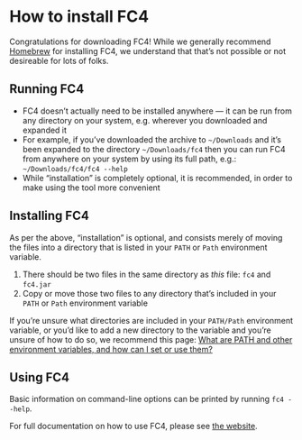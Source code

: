 # How to install FC4

Congratulations for downloading FC4! While we generally recommend [Homebrew][homebrew] for
installing FC4, we understand that that’s not possible or not desireable for lots of folks.


## Running FC4

* FC4 doesn’t actually need to be installed anywhere — it can be run from any directory on your
  system, e.g. wherever you downloaded and expanded it
* For example, if you’ve downloaded the archive to `~/Downloads` and it’s been expanded to
  the directory `~/Downloads/fc4` then you can run FC4 from anywhere on your system by using its
  full path, e.g.: `~/Downloads/fc4/fc4 --help`
* While “installation” is completely optional, it is recommended, in order to make using the tool
  more convenient


## Installing FC4

As per the above, “installation” is optional, and consists merely of moving the files into a
directory that is listed in your `PATH` or `Path` environment variable.

1. There should be two files in the same directory as _this_ file: `fc4` and `fc4.jar`
1. Copy or move those two files to any directory that’s included in your `PATH` or `Path`
   environment variable

If you’re unsure what directories are included in your `PATH/Path` environment variable, or you’d
like to add a new directory to the variable and you’re unsure of how to do so, we recommend this
page: [What are PATH and other environment variables, and how can I set or use them?][how-to-path]


## Using FC4

Basic information on command-line options can be printed by running `fc4 --help`.

For full documentation on how to use FC4, please see [the website][website].


[homebrew]: https://brew.sh/
[how-to-path]: https://superuser.com/questions/284342/what-is-path-and-how-do-i-use-it
[website]: https://fundingcircle.github.io/fc4-framework/
